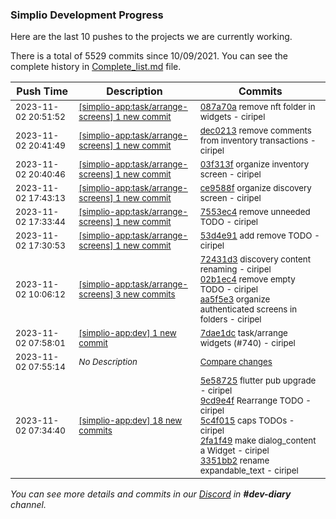 
### Simplio Development Progress

Here are the last 10 pushes to the projects we are currently working.

There is a total of 5529 commits since 10/09/2021. You can see the complete history in
 [Complete_list.md](Complete_list.md) file.

| Push Time | Description | Commits |
| --- | --- | --- |
| <sub>2023-11-02 20:51:52</sub> | <sub>[[simplio-app:task/arrange-screens] 1 new commit](https://github.com/SimplioOfficial/simplio-app/commit/087a70a37ffba2365b59e3cabb42d2493b012e01)</sub> | <sub>[087a70a](https://github.com/SimplioOfficial/simplio-app/commit/087a70a37ffba2365b59e3cabb42d2493b012e01) remove nft folder in widgets - ciripel</sub> |
| <sub>2023-11-02 20:41:49</sub> | <sub>[[simplio-app:task/arrange-screens] 1 new commit](https://github.com/SimplioOfficial/simplio-app/commit/dec02139b03e3ebddcc611561253393f1a01d466)</sub> | <sub>[dec0213](https://github.com/SimplioOfficial/simplio-app/commit/dec02139b03e3ebddcc611561253393f1a01d466) remove comments from inventory transactions - ciripel</sub> |
| <sub>2023-11-02 20:40:46</sub> | <sub>[[simplio-app:task/arrange-screens] 1 new commit](https://github.com/SimplioOfficial/simplio-app/commit/03f313f7a69fb5cc23d97f609ff71a639ad3a688)</sub> | <sub>[03f313f](https://github.com/SimplioOfficial/simplio-app/commit/03f313f7a69fb5cc23d97f609ff71a639ad3a688) organize inventory screen - ciripel</sub> |
| <sub>2023-11-02 17:43:13</sub> | <sub>[[simplio-app:task/arrange-screens] 1 new commit](https://github.com/SimplioOfficial/simplio-app/commit/ce9588fda8391a15f02b64830af4c3ffc5e510c5)</sub> | <sub>[ce9588f](https://github.com/SimplioOfficial/simplio-app/commit/ce9588fda8391a15f02b64830af4c3ffc5e510c5) organize discovery screen - ciripel</sub> |
| <sub>2023-11-02 17:33:44</sub> | <sub>[[simplio-app:task/arrange-screens] 1 new commit](https://github.com/SimplioOfficial/simplio-app/commit/7553ec4229dca0d6f63a92b4afa6f4654d5b8f1e)</sub> | <sub>[7553ec4](https://github.com/SimplioOfficial/simplio-app/commit/7553ec4229dca0d6f63a92b4afa6f4654d5b8f1e) remove unneeded TODO - ciripel</sub> |
| <sub>2023-11-02 17:30:53</sub> | <sub>[[simplio-app:task/arrange-screens] 1 new commit](https://github.com/SimplioOfficial/simplio-app/commit/53d4e91e3cc8f3fe71b43cf815d67d3368eef6c4)</sub> | <sub>[53d4e91](https://github.com/SimplioOfficial/simplio-app/commit/53d4e91e3cc8f3fe71b43cf815d67d3368eef6c4) add remove TODO - ciripel</sub> |
| <sub>2023-11-02 10:06:12</sub> | <sub>[[simplio-app:task/arrange-screens] 3 new commits](https://github.com/SimplioOfficial/simplio-app/compare/72431d320d79^...aa5f5e37afa1)</sub> | <sub>[72431d3](https://github.com/SimplioOfficial/simplio-app/commit/72431d320d7902da8b1901cf17bf7ad02e0bbe16) discovery content renaming - ciripel<br>[02b1ec4](https://github.com/SimplioOfficial/simplio-app/commit/02b1ec4b1094a681ec33fa61ef7d7f9970bef2d3) remove empty TODO - ciripel<br>[aa5f5e3](https://github.com/SimplioOfficial/simplio-app/commit/aa5f5e37afa1e4afea03567f9741fbb1cb62307a) organize authenticated screens in folders - ciripel</sub> |
| <sub>2023-11-02 07:58:01</sub> | <sub>[[simplio-app:dev] 1 new commit](https://github.com/SimplioOfficial/simplio-app/commit/7dae1dcfd8595e37ef43583df341490bceadd356)</sub> | <sub>[7dae1dc](https://github.com/SimplioOfficial/simplio-app/commit/7dae1dcfd8595e37ef43583df341490bceadd356) task/arrange widgets (#740) - ciripel</sub> |
| <sub>2023-11-02 07:55:14</sub> | <sub>_No Description_</sub> | <sub>[Compare changes](https://github.com/SimplioOfficial/simplio-app/compare/91c6fdc3766a...6d9126b0c610)</sub> |
| <sub>2023-11-02 07:34:40</sub> | <sub>[[simplio-app:dev] 18 new commits](https://github.com/SimplioOfficial/simplio-app/compare/6d9126b0c610...91c6fdc3766a)</sub> | <sub>[5e58725](https://github.com/SimplioOfficial/simplio-app/commit/5e5872539b1d991cece134e5aeab64f7951fd0d2) flutter pub upgrade - ciripel<br>[9cd9e4f](https://github.com/SimplioOfficial/simplio-app/commit/9cd9e4f75146708af51356927d6b29d8ee47d22f) Rearrange TODO - ciripel<br>[5c4f015](https://github.com/SimplioOfficial/simplio-app/commit/5c4f0155cf9f063f9270540ac18aa8a98443b6cd) caps TODOs - ciripel<br>[2fa1f49](https://github.com/SimplioOfficial/simplio-app/commit/2fa1f495d40fc5ce5d2b96b19ae54168012a4c1d) make dialog_content a Widget - ciripel<br>[3351bb2](https://github.com/SimplioOfficial/simplio-app/commit/3351bb2bff528573b83e7c89f869ce3ce32353e0) rename expandable_text - ciripel</sub> |

_You can see more details and commits in our [Discord](https://discord.gg/aKhjuwZmdP) in **#dev-diary** channel._
